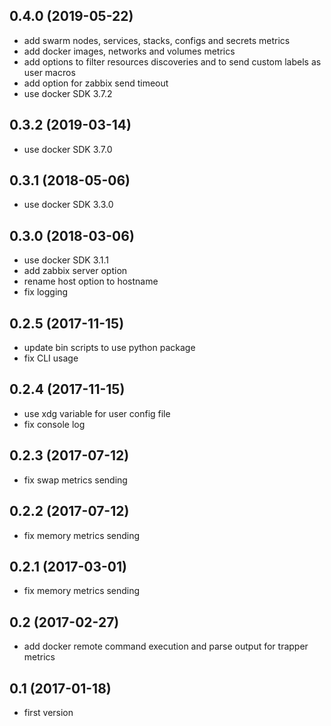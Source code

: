 ## 0.4.0 (2019-05-22)

- add swarm nodes, services, stacks, configs and secrets metrics
- add docker images, networks and volumes metrics
- add options to filter resources discoveries and to send custom labels as user macros  
- add option for zabbix send timeout
- use docker SDK 3.7.2

## 0.3.2 (2019-03-14)

- use docker SDK 3.7.0

## 0.3.1 (2018-05-06)

- use docker SDK 3.3.0

## 0.3.0 (2018-03-06)

- use docker SDK 3.1.1
- add zabbix server option
- rename host option to hostname
- fix logging

## 0.2.5 (2017-11-15)

- update bin scripts to use python package
- fix CLI usage

## 0.2.4 (2017-11-15)

- use xdg variable for user config file
- fix console log

## 0.2.3 (2017-07-12)

- fix swap metrics sending

## 0.2.2 (2017-07-12)

- fix memory metrics sending

## 0.2.1 (2017-03-01)

- fix memory metrics sending

## 0.2 (2017-02-27)

- add docker remote command execution and parse output for trapper metrics

## 0.1 (2017-01-18)

- first version
